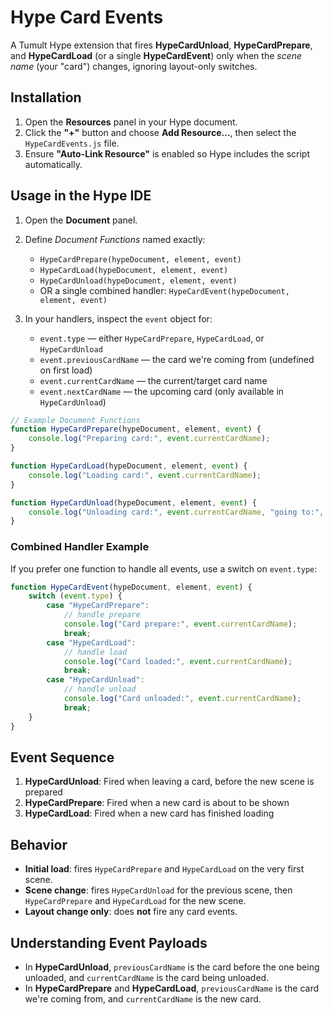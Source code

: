 # Hype Card Events
A Tumult Hype extension that fires **HypeCardUnload**, **HypeCardPrepare**, and **HypeCardLoad** (or a single **HypeCardEvent**) only when the *scene name* (your "card") changes, ignoring layout-only switches.

## Installation
1. Open the **Resources** panel in your Hype document.
2. Click the **"+"** button and choose **Add Resource…**, then select the `HypeCardEvents.js` file.
3. Ensure **"Auto-Link Resource"** is enabled so Hype includes the script automatically.

## Usage in the Hype IDE
1. Open the **Document** panel.
2. Define *Document Functions* named exactly:
   - `HypeCardPrepare(hypeDocument, element, event)`
   - `HypeCardLoad(hypeDocument, element, event)`  
   - `HypeCardUnload(hypeDocument, element, event)`  
   - OR a single combined handler: `HypeCardEvent(hypeDocument, element, event)`

3. In your handlers, inspect the `event` object for:
   - `event.type` — either `HypeCardPrepare`, `HypeCardLoad`, or `HypeCardUnload`
   - `event.previousCardName` — the card we're coming from (undefined on first load)
   - `event.currentCardName` — the current/target card name
   - `event.nextCardName` — the upcoming card (only available in `HypeCardUnload`)

```javascript
// Example Document Functions
function HypeCardPrepare(hypeDocument, element, event) {
    console.log("Preparing card:", event.currentCardName);
}

function HypeCardLoad(hypeDocument, element, event) {
    console.log("Loading card:", event.currentCardName);
}

function HypeCardUnload(hypeDocument, element, event) {
    console.log("Unloading card:", event.currentCardName, "going to:", event.nextCardName);
}
```

### Combined Handler Example
If you prefer one function to handle all events, use a switch on `event.type`:

```javascript
function HypeCardEvent(hypeDocument, element, event) {
    switch (event.type) {
        case "HypeCardPrepare":
            // handle prepare
            console.log("Card prepare:", event.currentCardName);
            break;
        case "HypeCardLoad":
            // handle load
            console.log("Card loaded:", event.currentCardName);
            break;
        case "HypeCardUnload":
            // handle unload
            console.log("Card unloaded:", event.currentCardName);
            break;
    }
}
```

## Event Sequence
1. **HypeCardUnload**: Fired when leaving a card, before the new scene is prepared
2. **HypeCardPrepare**: Fired when a new card is about to be shown
3. **HypeCardLoad**: Fired when a new card has finished loading

## Behavior
- **Initial load**: fires `HypeCardPrepare` and `HypeCardLoad` on the very first scene.
- **Scene change**: fires `HypeCardUnload` for the previous scene, then `HypeCardPrepare` and `HypeCardLoad` for the new scene.
- **Layout change only**: does **not** fire any card events.

## Understanding Event Payloads
- In **HypeCardUnload**, `previousCardName` is the card before the one being unloaded, and `currentCardName` is the card being unloaded.
- In **HypeCardPrepare** and **HypeCardLoad**, `previousCardName` is the card we're coming from, and `currentCardName` is the new card.
